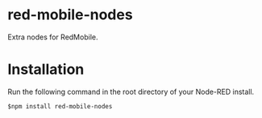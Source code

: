 # red-mobile-nodes
Extra nodes for RedMobile.

# Installation
Run the following command in the root directory of your Node-RED install.

```
$npm install red-mobile-nodes
```
